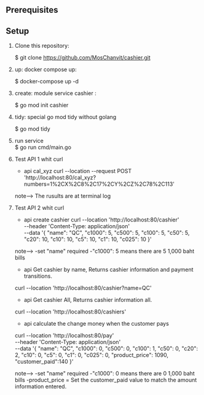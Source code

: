 

## Prerequisites



## Setup

1. Clone this repository:

   $ git clone https://github.com/MosChanvit/cashier.git

2. up: docker compose up:

   $ docker-compose up -d

3. create:  module service cashier :

   $ go mod init cashier

4. tidy: special go mod tidy without golang 

    $ go mod tidy

5. run service  
   $ go run cmd/main.go

6. Test API 1 whit curl
    * api cal_xyz
    curl --location --request POST 'http://localhost:80/cal_xyz?numbers=1%2CX%2C8%2C17%2CY%2CZ%2C78%2C113'
    
    note--> The rusults are at terminal log

6. Test API 2 whit curl
    * api create cashier
    curl --location 'http://localhost:80/cashier' \
    --header 'Content-Type: application/json' \
    --data '{
        "name": "QC",
        "c1000": 5,
        "c500": 5,
        "c100": 5,
        "c50": 5,
        "c20": 10,
        "c10": 10,
        "c5": 10,
        "c1": 10,
        "c025": 10
    }'

    note--> 
    -set "name" required
    -"c1000": 5   means there are 5 1,000 baht bills


    * api Get cashier by name, Returns cashier information and payment transitions.
    
    curl --location 'http://localhost:80/cashier?name=QC'

    * api Get cashier All, Returns cashier information all.
    
    curl --location 'http://localhost:80/cashiers'

    * api calculate the change money when the customer pays

    curl --location 'http://localhost:80/pay' \
    --header 'Content-Type: application/json' \
    --data '{
        "name": "QC",
        "c1000": 0,
        "c500": 0,
        "c100": 1,
        "c50": 0,
        "c20": 2,
        "c10": 0,
        "c5": 0,
        "c1": 0,
        "c025": 0,
        "product_price": 1090,
        "customer_paid":140
    }'

    note--> 
    -set "name" required
    -"c1000": 0   means there are 0 1,000 baht bills
    -product_price  = Set the customer_paid value to match the amount information entered.